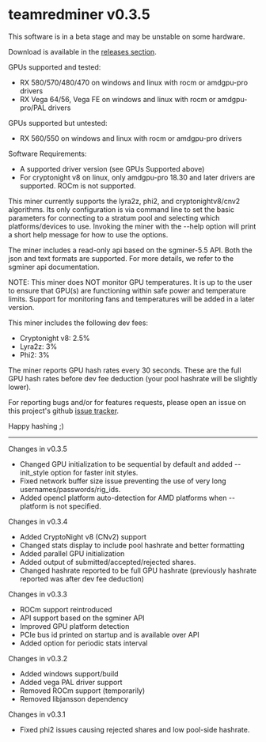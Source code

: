 # teamredminer v0.3.5

This software is in a beta stage and may be unstable on some hardware.

Download is available in the [releases section](https://github.com/todxx/teamredminer/releases).

GPUs supported and tested:
- RX 580/570/480/470 on windows and linux with rocm or amdgpu-pro drivers
- RX Vega 64/56, Vega FE on windows and linux with rocm or amdgpu-pro/PAL drivers

GPUs supported but untested:
- RX 560/550 on windows and linux with rocm or amdgpu-pro drivers

Software Requirements:
- A supported driver version (see GPUs Supported above)
- For cryptonight v8 on linux, only amdgpu-pro 18.30 and later drivers are supported.  ROCm is not supported.

This miner currently supports the lyra2z, phi2, and cryptonightv8/cnv2 algorithms.  Its only configuration is via command line to set the basic parameters for connecting to a stratum pool and selecting which platforms/devices to use.  Invoking the miner with the --help option will print a short help message for how to use the options.

The miner includes a read-only api based on the sgminer-5.5 API.  Both the json and text formats are supported.  For more details, we refer to the sgminer api documentation.

NOTE: This miner does NOT monitor GPU temperatures.  It is up to the user to ensure that GPU(s) are functioning within safe power and temperature limits.  Support for monitoring fans and temperatures will be added in a later version.

This miner includes the following dev fees:
- Cryptonight v8: 2.5%
- Lyra2z:         3%
- Phi2:           3%

The miner reports GPU hash rates every 30 seconds.  These are the full GPU hash rates before dev fee deduction (your pool hashrate will be slightly lower).

For reporting bugs and/or for features requests, please open an issue on this project's github [issue tracker](https://github.com/todxx/teamredminer/issues).

Happy hashing ;)

-----------
Changes in v0.3.5
- Changed GPU initialization to be sequential by default and added --init_style option for faster init styles.
- Fixed network buffer size issue preventing the use of very long usernames/passwords/rig_ids.
- Added opencl platform auto-detection for AMD platforms when --platform is not specified.

Changes in v0.3.4
- Added CryptoNight v8 (CNv2) support
- Changed stats display to include pool hashrate and better formatting
- Added parallel GPU initialization
- Added output of submitted/accepted/rejected shares.
- Changed hashrate reported to be full GPU hashrate (previously hashrate reported was after dev fee deduction)

Changes in v0.3.3
- ROCm support reintroduced
- API support based on the sgminer API
- Improved GPU platform detection
- PCIe bus id printed on startup and is available over API
- Added option for periodic stats interval

Changes in v0.3.2
- Added windows support/build
- Added vega PAL driver support
- Removed ROCm support (temporarily)
- Removed libjansson dependency

Changes in v0.3.1
- Fixed phi2 issues causing rejected shares and low pool-side hashrate.

